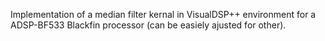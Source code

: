 Implementation of a median filter kernal in VisualDSP++ environment for a ADSP-BF533 Blackfin processor (can be easiely ajusted for other).

